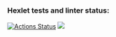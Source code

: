 ### Hexlet tests and linter status:
[![Actions Status](https://github.com/toqzun/frontend-project-lvl1/workflows/hexlet-check/badge.svg)](https://github.com/toqzun/frontend-project-lvl1/actions)
<a href="https://codeclimate.com/github/codeclimate/codeclimate/maintainability"><img src="https://api.codeclimate.com/v1/badges/a99a88d28ad37a79dbf6/maintainability" /></a>